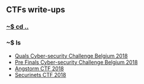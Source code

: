 ## CTFs write-ups

### [~$ cd ..](../)

### ~$ ls

* [Quals Cyber-security Challenge Belgium 2018](CSC_BE_2018/)
* [Pre Finals Cyber-security Challenge Belgium 2018](Pre_Finals_CSC_BE_2018/)
* [Angstorm CTF 2018](angstorm_18/)
* [Securinets CTF 2018](securinets_18/)
